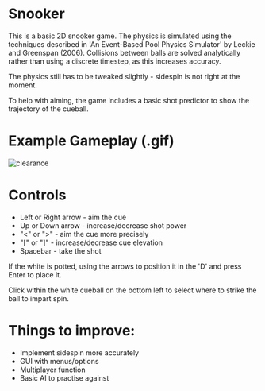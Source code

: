 # Snooker

This is a basic 2D snooker game. The physics is simulated using the techniques described in 'An Event-Based Pool Physics Simulator' by Leckie and Greenspan (2006). Collisions between balls are solved analytically rather than using a discrete timestep, as this increases accuracy.

The physics still has to be tweaked slightly - sidespin is not right at the moment.

To help with aiming, the game includes a basic shot predictor to show the trajectory of the cueball.

# Example Gameplay (.gif)
![clearance](https://user-images.githubusercontent.com/53403691/87889553-151ed200-ca2a-11ea-9cb6-4f8ea2755ddf.gif)

# Controls

- Left or Right arrow - aim the cue
- Up or Down arrow - increase/decrease shot power
- "<" or ">" - aim the cue more precisely
- "[" or "]" - increase/decrease cue elevation
- Spacebar - take the shot

If the white is potted, using the arrows to position it in the 'D' and press Enter to place it.

Click within the white cueball on the bottom left to select where to strike the ball to impart spin.

# Things to improve:

- Implement sidespin more accurately
- GUI with menus/options
- Multiplayer function
- Basic AI to practise against
